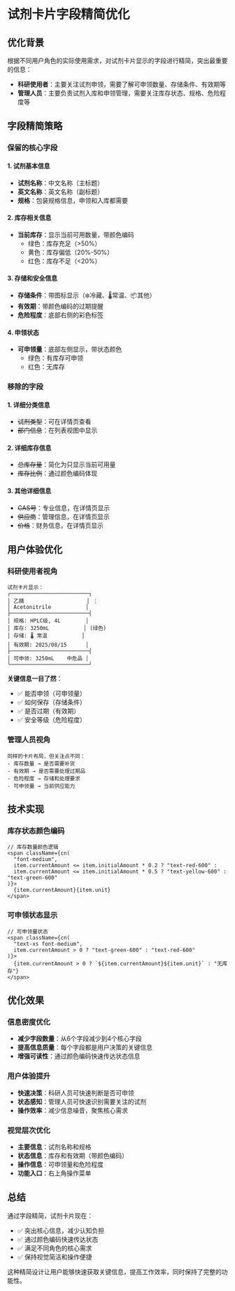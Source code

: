 # 试剂卡片字段精简优化

## 优化背景

根据不同用户角色的实际使用需求，对试剂卡片显示的字段进行精简，突出最重要的信息：

- **科研使用者**：主要关注试剂申领，需要了解可申领数量、存储条件、有效期等
- **管理人员**：主要负责试剂入库和申领管理，需要关注库存状态、规格、危险程度等

## 字段精简策略

### 保留的核心字段

#### 1. 试剂基本信息
- **试剂名称**：中文名称（主标题）
- **英文名称**：英文名称（副标题）
- **规格**：包装规格信息，申领和入库都需要

#### 2. 库存相关信息
- **当前库存**：显示当前可用数量，带颜色编码
  - 绿色：库存充足（>50%）
  - 黄色：库存偏低（20%-50%）
  - 红色：库存不足（<20%）

#### 3. 存储和安全信息
- **存储条件**：带图标显示（❄️冷藏、🌡️常温、📦其他）
- **有效期**：带颜色编码的过期提醒
- **危险程度**：底部右侧的彩色标签

#### 4. 申领状态
- **可申领量**：底部左侧显示，带状态颜色
  - 绿色：有库存可申领
  - 红色：无库存

### 移除的字段

#### 1. 详细分类信息
- ~~试剂类型~~：可在详情页查看
- ~~部门信息~~：在列表视图中显示

#### 2. 详细库存信息
- ~~总库存量~~：简化为只显示当前可用量
- ~~库存比例~~：通过颜色编码体现

#### 3. 其他详细信息
- ~~CAS号~~：专业信息，在详情页显示
- ~~供应商~~：管理信息，在详情页显示
- ~~价格~~：财务信息，在详情页显示

## 用户体验优化

### 科研使用者视角
```
试剂卡片显示：
┌─────────────────────────┐
│ 乙腈                    │ ⋮
│ Acetonitrile           │
├─────────────────────────┤
│ 规格: HPLC级, 4L        │
│ 库存: 3250mL           │ (绿色)
│ 存储: 🌡️ 常温           │
│ 有效期: 2025/08/15      │
├─────────────────────────┤
│ 可申领: 3250mL    中危品 │
└─────────────────────────┘
```

**关键信息一目了然**：
- ✅ 能否申领（可申领量）
- ✅ 如何保存（存储条件）
- ✅ 是否过期（有效期）
- ✅ 安全等级（危险程度）

### 管理人员视角
```
同样的卡片布局，但关注点不同：
- 库存数量 → 是否需要补货
- 有效期 → 是否需要处理过期品
- 危险程度 → 存储和处理要求
- 可申领量 → 当前供应能力
```

## 技术实现

### 库存状态颜色编码
```tsx
// 库存数量颜色逻辑
<span className={cn(
  "font-medium",
  item.currentAmount <= item.initialAmount * 0.2 ? "text-red-600" : 
  item.currentAmount <= item.initialAmount * 0.5 ? "text-yellow-600" : "text-green-600"
)}>
  {item.currentAmount}{item.unit}
</span>
```

### 可申领状态显示
```tsx
// 可申领量状态
<span className={cn(
  "text-xs font-medium",
  item.currentAmount > 0 ? "text-green-600" : "text-red-600"
)}>
  {item.currentAmount > 0 ? `${item.currentAmount}${item.unit}` : "无库存"}
</span>
```

## 优化效果

### 信息密度优化
- **减少字段数量**：从6个字段减少到4个核心字段
- **提高信息质量**：每个字段都是用户决策的关键信息
- **增强可读性**：通过颜色编码快速传达状态信息

### 用户体验提升
- **快速决策**：科研人员可快速判断是否可申领
- **状态感知**：管理人员可快速识别需要关注的试剂
- **操作效率**：减少信息噪音，聚焦核心需求

### 视觉层次优化
- **主要信息**：试剂名称和规格
- **状态信息**：库存和有效期（带颜色编码）
- **操作信息**：可申领量和危险程度
- **功能入口**：右上角操作菜单

## 总结

通过字段精简，试剂卡片现在：
- ✅ 突出核心信息，减少认知负担
- ✅ 通过颜色编码快速传达状态
- ✅ 满足不同角色的核心需求
- ✅ 保持视觉简洁和操作便捷

这种精简设计让用户能够快速获取关键信息，提高工作效率，同时保持了完整的功能性。 